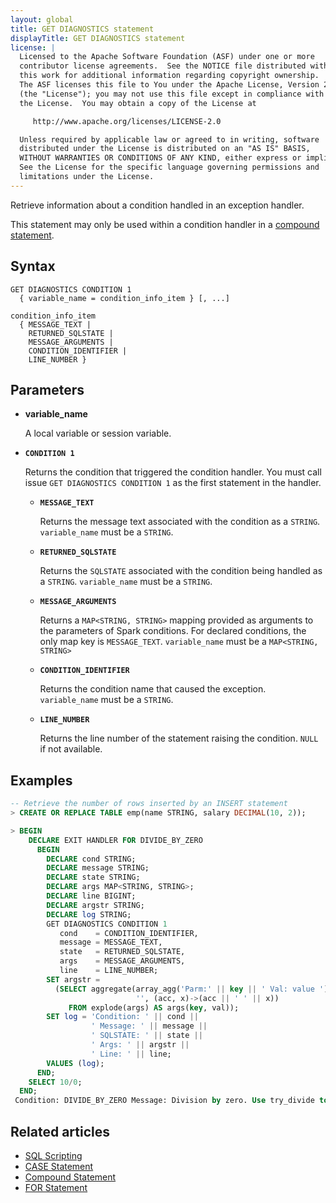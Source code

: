 ```yaml
---
layout: global
title: GET DIAGNOSTICS statement
displayTitle: GET DIAGNOSTICS statement
license: |
  Licensed to the Apache Software Foundation (ASF) under one or more
  contributor license agreements.  See the NOTICE file distributed with
  this work for additional information regarding copyright ownership.
  The ASF licenses this file to You under the Apache License, Version 2.0
  (the "License"); you may not use this file except in compliance with
  the License.  You may obtain a copy of the License at

     http://www.apache.org/licenses/LICENSE-2.0

  Unless required by applicable law or agreed to in writing, software
  distributed under the License is distributed on an "AS IS" BASIS,
  WITHOUT WARRANTIES OR CONDITIONS OF ANY KIND, either express or implied.
  See the License for the specific language governing permissions and
  limitations under the License.
---
```


Retrieve information about a condition handled in an exception handler.

This statement may only be used within a condition handler in a [compound statement](compound-stmt.html).

## Syntax

```
GET DIAGNOSTICS CONDITION 1
  { variable_name = condition_info_item } [, ...]

condition_info_item
  { MESSAGE_TEXT |
    RETURNED_SQLSTATE |
    MESSAGE_ARGUMENTS |
    CONDITION_IDENTIFIER |
    LINE_NUMBER }
```

## Parameters

- **variable_name**

  A local variable or session variable.

- **`CONDITION 1`**

  Returns the condition that triggered the condition handler.
  You must call issue `GET DIAGNOSTICS CONDITION 1` as the first statement in the handler.

  - **`MESSAGE_TEXT`**

    Returns the message text associated with the condition as a `STRING`.
    `variable_name` must be a `STRING`.

  - **`RETURNED_SQLSTATE`**

    Returns the `SQLSTATE` associated with the condition being handled as a `STRING`.
    `variable_name` must be a `STRING`.

  - **`MESSAGE_ARGUMENTS`**

    Returns a `MAP<STRING, STRING>` mapping provided as arguments to the parameters of Spark conditions.
    For declared conditions, the only map key is `MESSAGE_TEXT`.
    `variable_name` must be a `MAP<STRING, STRING>`

  - **`CONDITION_IDENTIFIER`**

    Returns the condition name that caused the exception.
    `variable_name` must be a `STRING`.

  - **`LINE_NUMBER`**

    Returns the line number of the statement raising the condition.
    `NULL` if not available.

## Examples

```SQL
-- Retrieve the number of rows inserted by an INSERT statement
> CREATE OR REPLACE TABLE emp(name STRING, salary DECIMAL(10, 2));

> BEGIN
    DECLARE EXIT HANDLER FOR DIVIDE_BY_ZERO
      BEGIN
        DECLARE cond STRING;
        DECLARE message STRING;
        DECLARE state STRING;
        DECLARE args MAP<STRING, STRING>;
        DECLARE line BIGINT;
        DECLARE argstr STRING;
        DECLARE log STRING;
        GET DIAGNOSTICS CONDITION 1
           cond    = CONDITION_IDENTIFIER,
           message = MESSAGE_TEXT,
           state   = RETURNED_SQLSTATE,
           args    = MESSAGE_ARGUMENTS,
           line    = LINE_NUMBER;
        SET argstr =
          (SELECT aggregate(array_agg('Parm:' || key || ' Val: value '),
                            '', (acc, x)->(acc || ' ' || x))
             FROM explode(args) AS args(key, val));
        SET log = 'Condition: ' || cond ||
                  ' Message: ' || message ||
                  ' SQLSTATE: ' || state ||
                  ' Args: ' || argstr ||
                  ' Line: ' || line;
        VALUES (log);
      END;
    SELECT 10/0;
  END;
 Condition: DIVIDE_BY_ZERO Message: Division by zero. Use try_divide to tolerate divisor being 0 and return NULL instead. If necessary, set <config> to “false” to bypass this error. SQLATTE: 22012 Args:  Parm: config Val: ANSI_MODE Line: 28
```

## Related articles

- [SQL Scripting](../sql-ref-scripting.html)
- [CASE Statement](../control-flow/case-stmt.html)
- [Compound Statement](../control-flow/compound-stmt.html)
- [FOR Statement](../control-flow/for-stmt.html)
